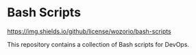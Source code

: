 # Bash Scripts

https://img.shields.io/github/license/wozorio/bash-scripts

This repository contains a collection of Bash scripts for DevOps.
